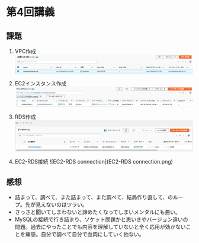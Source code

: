 # 第4回講義
## 課題
1. VPC作成
![VPC](VPC.png)

2. EC2インスタンス作成
![EC2](EC2.png)

3. RDS作成
![RDS](RDS.png)

4. EC2-RDS接続
![EC2-RDS connection](EC2-RDS connection.png)

## 感想
- 詰まって、調べて、また詰まって、また調べて、結局作り直して、のループ。先が見えないのはツラい。
- さっさと聞いてしまわないと諦めたくなってしまいメンタルにも悪い。
- MySQLの接続で行き詰まり、ソケット問題かと思いきやバージョン違いの問題。過去にやったことでも内容を理解していないと全く応用が効かないことを痛感。自分で調べて自分で血肉にしていく他ない。
